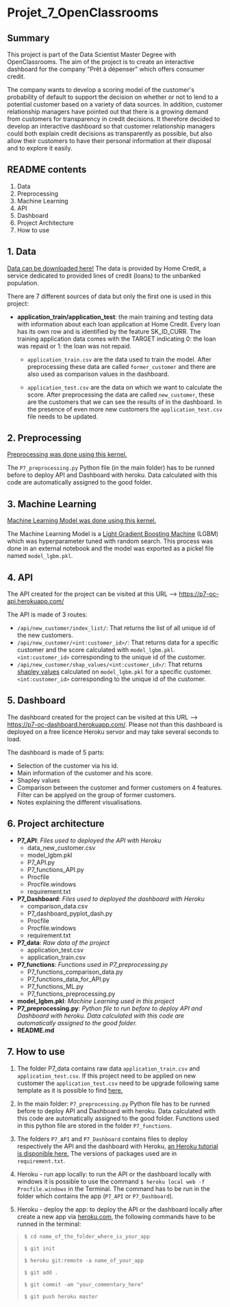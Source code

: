 # Projet_7_OpenClassrooms

## Summary
This project is part of the Data Scientist Master Degree with OpenClassrooms. The aim of the project is to create an 
interactive dashboard for the company "Prêt à dépenser" which offers consumer credit.

The company wants to develop a scoring model of the customer's probability of default to support the decision on whether
 or not to lend to a potential customer based on a variety of data sources. In addition, customer relationship managers 
 have pointed out that there is a growing demand from customers for transparency in credit decisions. It therefore 
 decided to develop an interactive dashboard so that customer relationship managers could both explain credit decisions 
 as transparently as possible, but also allow their customers to have their personal information at their disposal and 
 to explore it easily.
 
## README contents
1. Data
2. Preprocessing
3. Machine Learning
4. API
5. Dashboard
6. Project Architecture
7. How to use
 
## 1. Data
[Data can be downloaded here!](https://www.kaggle.com/c/home-credit-default-risk/data)
The data is provided by Home Credit, a service dedicated to provided lines of credit (loans) to the unbanked population.

There are 7 different sources of data but only the first one is used in this project:
* **application_train/application_test**: the main training and testing data with information about each loan 
application at Home Credit. Every loan has its own row and is identified by the feature SK_ID_CURR. 
The training application data comes with the TARGET indicating 0: the loan was repaid or 1: the loan was not repaid. 

    * `application_train.csv` are the data used to train the model. After preprocessing these data are called 
    `former_customer` and there are also used as comparison values in the dashboard.

    * `application_test.csv` are the data on which we want to calculate the score. After preprocessing the data are 
    called `new_customer`, these are the customers that we can see the results of in the dashboard. In the presence of 
    even more new customers the `application_test.csv` file needs to be updated.

## 2. Preprocessing
[Preprocessing was done using this kernel.](https://www.kaggle.com/willkoehrsen/start-here-a-gentle-introduction)

The `P7_preprocessing.py` Python file (in the main folder) has to be runned before to deploy API and Dashboard with 
heroku. Data calculated with this code are automatically assigned to the good folder.

## 3. Machine Learning
[Machine Learning Model was done using this kernel.](https://www.kaggle.com/willkoehrsen/intro-to-model-tuning-grid-and-random-search)

The Machine Learning Model is a 
[Light Gradient Boosting Machine](https://machinelearningmastery.com/gentle-introduction-gradient-boosting-algorithm-machine-learning/)
(LGBM) which was hyperparameter tuned with random search. This process was done in an external notebook and the model 
was exported as a pickel file named `model_lgbm.pkl`.

## 4. API
The API created for the project can be visited at this URL --> https://p7-oc-api.herokuapp.com/ 

The API is made of 3 routes:
* `/api/new_customer/index_list/`: That returns the list of all unique id of the new customers.
* `/api/new_customer/<int:customer_id>/`: That returns data for a specific customer and the score calculated with 
`model_lgbm.pkl`. `<int:customer_id>` corresponding to the unique id of the customer.
* `/api/new_customer/shap_values/<int:customer_id>/`: That returns 
[shapley values](https://towardsdatascience.com/explain-your-model-with-the-shap-values-bc36aac4de3d) calculated on 
`model_lgbm.pkl` for a specific customer. `<int:customer_id>` corresponding to the unique id of the customer.

## 5. Dashboard 
The dashboard created for the project can be visited at this URL --> https://p7-oc-dashboard.herokuapp.com/. Please not 
than this dashboard is deployed on a free licence Heroku servor and may take several seconds to load.

The dashboard is made of 5 parts:
* Selection of the customer via his id.
* Main information of the customer and his score.
* Shapley values
* Comparison between the customer and former customers on 4 features. Filter can be applyed on the group of former 
customers.
* Notes explaining the different visualisations.

## 6. Project architecture
* **P7_API**: *Files used to deployed the API with Heroku*
    * data_new_customer.csv
    * model_lgbm.pkl
    * P7_API.py
    * P7_functions_API.py
    * Procfile
    * Procfile.windows
    * requirement.txt
* **P7_Dashboard**: *Files used to deployed the dashboard with Heroku*
    * comparison_data.csv
    * P7_dashboard_pyplot_dash.py
    * Procfile
    * Procfile.windows
    * requirement.txt
* **P7_data**: *Raw data of the project*
    * application_test.csv
    * application_train.csv
* **P7_functions**: *Functions used in P7_preprocessing.py*
    * P7_functions_comparison_data.py
    * P7_functions_data_for_API.py
    * P7_functions_ML.py
    * P7_functions_preprocessing.py
* **model_lgbm.pkl**: *Machine Learning used in this project*
* **P7_preprocessing.py**: *Python file to run before to deploy API and Dashboard with heroku. Data calculated with this 
code are automatically assigned to the good folder.*
* **README.md**

## 7. How to use
1. The folder P7_data contains raw data `application_train.csv` and `application_test.csv`. If this project need to be 
applied on new customer the `application_test.csv` need to be upgrade following same template as it is possible to find 
[here.](https://www.kaggle.com/c/home-credit-default-risk/data)

2. In the main folder: `P7_preprocessing.py` Python file has to be runned before to deploy API and Dashboard with 
heroku. Data calculated with this code are automatically assigned to the good folder. Functions used in this python file
are stored in the folder `P7_functions`.

3. The folders `P7_API` and `P7_Dashboard` contains files to deploy respectively the API and the dashboard with Heroku, 
 [an Heroku tutorial is disponible here.](https://devcenter.heroku.com/articles/getting-started-with-python)
 The versions of packages used are in `requirement.txt`. 
 
 4. Heroku - run app locally: to run the API or the dashboard locally with windows it is possible to use the command 
 `$ heroku local web -f Procfile.windows` in the Terminal. The command has to be run in the folder which contains the 
 app (`P7_API` or `P7_Dashboard`).
 
 5. Heroku - deploy the app: to deploy the API or the dashboard locally after create a new app via 
 [heroku.com](https://dashboard.heroku.com/apps), the following commands have to be runned in the terminal:
 
>`$ cd name_of_the_folder_where_is_your_app`
>
>`$ git init`
>
>`$ heroku git:remote -a name_of_your_app`
>
>`$ git add .`
>
>`$ git commit -am "your_commentary_here"`
>
>`$ git push heroku master`